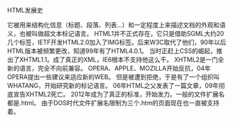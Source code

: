 HTML发展史

它被用来结构化信息（标题、段落、列表…）和一定程度上来描述文档的外观和语义，也被叫做超文本标记语言。
HTML1并不正式存在，它只是借助SGML大约20几个标签，IETF开发HTML2.0加入了IMG标签。后来W3C取代了他们，90年以后HTML版本被频繁更改，知道99年有了HTML4.0.1。
当时正赶上CSS的崛起，推出了XHTML1.1。成了真正的XML，IE6根本不支持他这么干。
XHTML2是一门全新的语言，完全不向前兼容。
OPERA、APPLE、MOZILLA开始反抗，04年OPERA提出一些建议来适应新的WEB。
但是被遭到拒绝，于是有了一个组织叫WHATANG，开始研究新的标记语言。
06年HTML之父发表了一篇文章，09年彻底宣告XHTML2死亡。
2012年成为了真正的标准，开始发力。一般的文件扩展名都是.html。
由于DOS时代文件扩展名限制为三个.htm的页面现在也一直被支持着。
